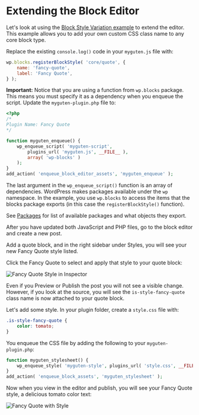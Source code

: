 # Extending the Block Editor

Let's look at using the [Block Style Variation example](/docs/designers-developers/developers/filters/block-filters.md#block-style-variations) to extend the editor. This example allows you to add your own custom CSS class name to any core block type.

Replace the existing `console.log()` code in your `myguten.js` file with:

```js
wp.blocks.registerBlockStyle( 'core/quote', {
	name: 'fancy-quote',
	label: 'Fancy Quote',
} );
```

**Important:** Notice that you are using a function from `wp.blocks` package. This means you must specify it as a dependency when you enqueue the script. Update the `myguten-plugin.php` file to:

```php
<?php
/*
Plugin Name: Fancy Quote
*/

function myguten_enqueue() {
	wp_enqueue_script( 'myguten-script',
		plugins_url( 'myguten.js', __FILE__ ),
		array( 'wp-blocks' )
	);
}
add_action( 'enqueue_block_editor_assets', 'myguten_enqueue' );
```

The last argument in the `wp_enqueue_script()` function is an array of dependencies. WordPress makes packages available under the `wp` namespace. In the example, you use `wp.blocks` to access the items that the blocks package exports (in this case the `registerBlockStyle()` function).

See [Packages](/docs/designers-developers/developers/packages.md) for list of available packages and what objects they export.

After you have updated both JavaScript and PHP files, go to the block editor and create a new post.

Add a quote block, and in the right sidebar under Styles, you will see your new Fancy Quote style listed.  

Click the Fancy Quote to select and apply that style to your quote block:


![Fancy Quote Style in Inspector](https://raw.githubusercontent.com/WordPress/gutenberg/HEAD/docs/designers-developers/assets/fancy-quote-in-inspector.png)


Even if you Preview or Publish the post you will not see a visible change. However, if you look at the source, you will see the `is-style-fancy-quote` class name is now attached to your quote block.

Let's add some style. In your plugin folder, create a `style.css` file with:

```css
.is-style-fancy-quote {
	color: tomato;
}
```

You enqueue the CSS file by adding the following to your `myguten-plugin.php`:

```php
function myguten_stylesheet() {
	wp_enqueue_style( 'myguten-style', plugins_url( 'style.css', __FILE__ ) );
}
add_action( 'enqueue_block_assets', 'myguten_stylesheet' );
```

Now when you view in the editor and publish, you will see your Fancy Quote style, a delicious tomato color text:

![Fancy Quote with Style](https://raw.githubusercontent.com/WordPress/gutenberg/HEAD/docs/designers-developers/assets/fancy-quote-with-style.png)
